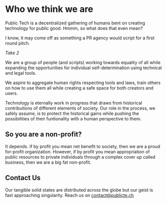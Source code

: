 # Who we think we are

Public Tech is a decentralized gathering of humans bent on creating technology for public good. Hmmm, so what does that even mean?

I know, it may come off as something a PR agency would script for a first round pitch. 

*Take 2* 

We are a group of people (and scripts) working towards equality of all while expanding the opportunities for individual self-determination using technical and legal tools. 

We aspire to aggregate human rights respecting tools and laws, train others on how to use them all while creating a safe space for both creators and users. 

Technology is eternally work in progress that draws from historical contributions of different elements of society. Our role in the process, we safely assume, is to protect the historical gains while pushing the possibilities of their funtionality with a human perspective to them. 

## So you are a non-profit?

It depends. If by profit you mean net benefit to society, then we are a proud for-profit organization. However, if by profit you mean appropriation of public resources to private individuals through a complex cover up called business, then we are a big fat non-profit. 

## Contact Us

Our tangible solid states are distributed across the globe but our geist is fast approaching singularity. Reach us on contact@publicte.ch 

